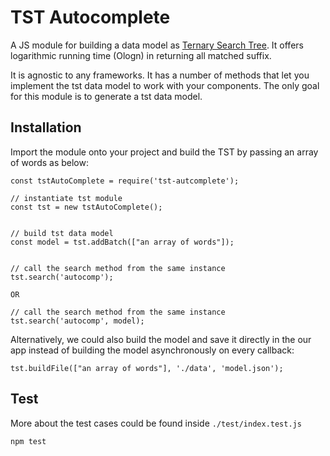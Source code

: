 # TST Autocomplete

A JS module for building a data model as [Ternary Search Tree](https://www.geeksforgeeks.org/ternary-search-tree/). It offers logarithmic running time (Ologn) in returning all matched suffix.

It is agnostic to any frameworks. It has a number of methods that let you implement the tst data model to work with your components. The only goal for this module is to generate a tst data model.


## Installation

Import the module onto your project and build the TST by passing an array of words as below:


```
const tstAutoComplete = require('tst-autcomplete');

// instantiate tst module
const tst = new tstAutoComplete();


// build tst data model
const model = tst.addBatch(["an array of words"]);


// call the search method from the same instance 
tst.search('autocomp');

OR

// call the search method from the same instance 
tst.search('autocomp', model);

```

Alternatively, we could also build the model and save it directly in the our app instead of building the model asynchronously on every callback:

`tst.buildFile(["an array of words"], './data', 'model.json');`


## Test
More about the test cases could be found inside `./test/index.test.js`

`npm test`
